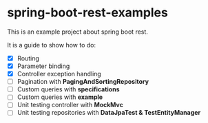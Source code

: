 # spring-boot-rest-examples
This is an example project about spring boot rest.

It is a guide to show how to do:

* [X] Routing
* [X] Parameter binding
* [X] Controller exception handling
* [ ] Pagination with <b>PagingAndSortingRepository</b>
* [ ] Custom queries with <b>specifications</b>
* [ ] Custom queries with <b>example</b>
* [ ] Unit testing controller with <b>MockMvc</b>
* [ ] Unit testing repositories with <b>DataJpaTest & TestEntityManager</b>
